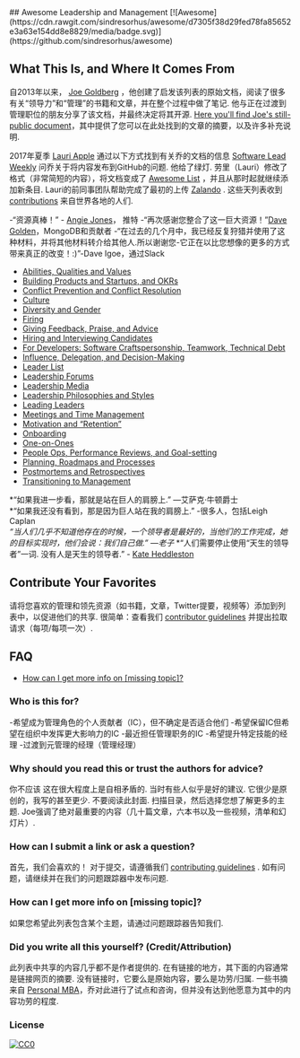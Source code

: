 <div class="github-widget" data-repo="LappleApple/awesome-leading-and-managing"></div>
<script async src="https://pagead2.googlesyndication.com/pagead/js/adsbygoogle.js"></script><ins class="adsbygoogle" style="display:block" data-ad-client="ca-pub-6890694312814945" data-ad-slot="5473692530" data-ad-format="auto"  data-full-width-responsive="true"></ins><script>(adsbygoogle = window.adsbygoogle || []).push({});</script>
## Awesome Leadership and Management [![Awesome](https://cdn.rawgit.com/sindresorhus/awesome/d7305f38d29fed78fa85652e3a63e154dd8e8829/media/badge.svg)](https://github.com/sindresorhus/awesome)

## What This Is, and Where It Comes From
自2013年以来， [Joe Goldberg](https://twitter.com/tenaciousjoe) ，他创建了启发该列表的原始文档，阅读了很多有关“领导力”和“管理”的书籍和文章，并在整个过程中做了笔记.  他与正在过渡到管理职位的朋友分享了该文档，并最终决定将其开源. [Here you'll find Joe's still-public document](https://docs.google.com/document/d/1R1O0OEsQpZcBcLheRlomDrmR2tyEpdRNFnjbLALmbH4/edit#heading=h.loq53mbwc6ut)，其中提供了您可以在此处找到的文章的摘要，以及许多补充说明.

2017年夏季 [Lauri Apple](https://twitter.com/lauri_apple) 通过以下方式找到有关乔的文档的信息 [Software Lead Weekly](http://softwareleadweekly.com/)  问乔关于将内容发布到GitHub的问题.  他给了绿灯.  劳里（Lauri）修改了格式（非常简短的内容），将文档变成了 [Awesome List](https://github.com/sindresorhus/awesome) ，并且从那时起就继续添加新条目.  Lauri的前同事团队帮助完成了最初的上传 [Zalando](https://jobs.zalando.com/tech/) .  这些天列表收到 [contributions](https://github.com/LappleApple/awesome-leading-and-managing/blob/master/CONTRIBUTING.md) 来自世界各地的人们.

 -“资源真棒！”   - [Angie Jones](https://twitter.com/techgirl1908/status/888771075294642178)， 推特
-“再次感谢您整合了这一巨大资源！”[Dave Golden](https://twitter.com/xdg)，MongoDB和贡献者
-“在过去的几个月中，我已经反复狩猎并使用了这种材料，并将其他材料转介给其他人.所以谢谢您-它正在以比您想像的更多的方式带来真正的改变！:)”-Dave Igoe，通过Slack

- [Abilities, Qualities and Values](https://github.com/LappleApple/awesome-leading-and-managing/blob/master/Abilities-Qualities-Values.md)
- [Building Products and Startups, and OKRs](https://github.com/LappleApple/awesome-leading-and-managing/blob/master/Building-Products-and-Startups-OKRs.md)
- [Conflict Prevention and Conflict Resolution](https://github.com/LappleApple/awesome-leading-and-managing/blob/master/Conflict-Prevention-Resolution.md)
- [Culture](https://github.com/LappleApple/awesome-leading-and-managing/blob/master/Culture.md)
- [Diversity and Gender](https://github.com/LappleApple/awesome-leading-and-managing/blob/master/Diversity-and-Gender.md)
- [Firing](https://github.com/LappleApple/awesome-leading-and-managing/blob/master/Firing.md)
- [Giving Feedback, Praise, and Advice](https://github.com/LappleApple/awesome-leading-and-managing/blob/master/Giving-Feedback-Praise-and-Advice.md)
- [Hiring and Interviewing Candidates](https://github.com/LappleApple/awesome-leading-and-managing/blob/master/Hiring-and-Interviewing.md)
- [For Developers: Software Craftspersonship, Teamwork, Technical Debt](https://github.com/LappleApple/awesome-leading-and-managing/blob/master/For-Developers-Teamwork-TechDebt.md)
- [Influence, Delegation, and Decision-Making](https://github.com/LappleApple/awesome-leading-and-managing/blob/master/Influence-Delegation-and-Decision-Making.md)
- [Leader List](https://github.com/LappleApple/awesome-leading-and-managing/blob/master/Leader-List.md)
- [Leadership Forums](https://github.com/LappleApple/awesome-leading-and-managing/blob/master/Leadership-Forums.md)
- [Leadership Media](https://github.com/LappleApple/awesome-leading-and-managing/blob/master/Leadership-Media.md)
- [Leadership Philosophies and Styles](https://github.com/LappleApple/awesome-leading-and-managing/blob/master/Leadership-Philosophies-and-Styles.md)
- [Leading Leaders](https://github.com/LappleApple/awesome-leading-and-managing/blob/master/Leading-Leaders.md)
- [Meetings and Time Management](https://github.com/LappleApple/awesome-leading-and-managing/blob/master/Meetings-and-Time-Management.md)
- [Motivation and “Retention”](https://github.com/LappleApple/awesome-leading-and-managing/blob/master//Motivation-Retention.md)
- [Onboarding](https://github.com/LappleApple/awesome-leading-and-managing/blob/master/Onboarding.md)
- [One-on-Ones](https://github.com/LappleApple/awesome-leading-and-managing/blob/master/One-on-Ones.md)
- [People Ops, Performance Reviews, and Goal-setting](https://github.com/LappleApple/awesome-leading-and-managing/blob/master/People-Ops-Perf-Reviews-and-Goal-setting.md)
- [Planning, Roadmaps and Processes](https://github.com/LappleApple/awesome-leading-and-managing/blob/master/Planning-roadmaps.md)
- [Postmortems and Retrospectives](https://github.com/LappleApple/awesome-leading-and-managing/blob/master/Postmortems-Retrospectives.md)
- [Transitioning to Management](https://github.com/LappleApple/awesome-leading-and-managing/blob/master/Transitioning%20to%20Management.md)

 *“如果我进一步看，那就是站在巨人的肩膀上.”  —艾萨克·牛顿爵士 <br>
 *“如果我还没有看到，那是因为巨人站在我的肩膀上.”  -很多人，包括Leigh Caplan <br>
 *“当人们几乎不知道他存在的时候，一个领导者是最好的，当他们的工作完成，她的目标实现时，他们会说：我们自己做.”  —老子*
 *“人们需要停止使用“天生的领导者”一词.  没有人是天生的领导者.”   -  [Kate Heddleston](https://twitter.com/heddle317)

## Contribute Your Favorites
 请将您喜欢的管理和领先资源（如书籍，文章，Twitter提要，视频等）添加到列表中，以促进他们的共享.  很简单：查看我们 [contributor guidelines](https://github.com/LappleApple/awesome-leading-and-managing/blob/master/CONTRIBUTING.md) 并提出拉取请求（每项/每项一次）. 

## FAQ
- [How can I get more info on [missing topic]?](#how-can-i-get-more-info-on-missing-topic)

### Who is this for?
-希望成为管理角色的个人贡献者（IC），但不确定是否适合他们
-希望保留IC但希望在组织中发挥更大影响力的IC
-最近担任管理职务的IC
-希望提升特定技能的经理
-过渡到元管理的经理（管理经理）

### Why should you read this or trust the authors for advice?
 你不应该  这在很大程度上是自相矛盾的.  当时有些人似乎是好的建议.  它很少是原创的，我写的甚至更少.  不要阅读此封面.  扫描目录，然后选择您想了解更多的主题.  Joe强调了绝对最重要的内容（几十篇文章，六本书以及一些视频，清单和幻灯片）.

### How can I submit a link or ask a question?
 首先，我们会喜欢的！  对于提交，请遵循我们 [contributing guidelines](https://github.com/LappleApple/awesome-leading-and-managing/blob/master/CONTRIBUTING.md) .  如有问题，请继续并在我们的问题跟踪器中发布问题. 

### How can I get more info on [missing topic]?
如果您希望此列表包含某个主题，请通过问题跟踪器告知我们.

### Did you write all this yourself? (Credit/Attribution)
 此列表中共享的内容几乎都不是作者提供的.  在有链接的地方，其下面的内容通常是链接网页的摘要.  没有链接时，它要么是原始内容，要么是功劳/归属.  一些书摘来自 [Personal MBA](https://personalmba.com/)，乔对此进行了试点和咨询，但并没有达到他愿意为其中的内容功劳的程度.

### License

[![CC0](http://mirrors.creativecommons.org/presskit/buttons/88x31/svg/cc-zero.svg)](https://creativecommons.org/publicdomain/zero/1.0/)
